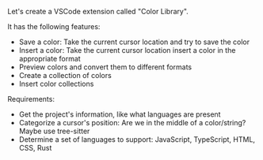 Let's create a VSCode extension called "Color Library".

It has the following features:

- Save a color: Take the current cursor location and try to save the color
- Insert a color: Take the current cursor location insert a color in the appropriate format
- Preview colors and convert them to different formats
- Create a collection of colors
- Insert color collections

Requirements:

- Get the project's information, like what languages are present
- Categorize a cursor's position: Are we in the middle of a color/string? Maybe use tree-sitter
- Determine a set of languages to support: JavaScript, TypeScript, HTML, CSS, Rust
